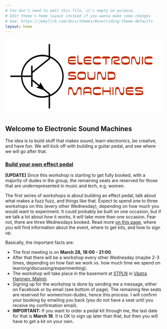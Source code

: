 ```yaml
---
# You don't need to edit this file, it's empty on purpose.
# Edit theme's home layout instead if you wanna make some changes
# See: https://jekyllrb.com/docs/themes/#overriding-theme-defaults
layout: home
---
```



<img src="electro.png" alt="alt text" width="whatever" height="whatever">


## Welcome to Electronic Sound Machines

The idea is to build stuff that makes sound, learn electronics, be creative, and have fun. We will kick off with building a guitar pedal, and see where we will go after that.

### [Build your own effect pedal](effectpedal)

**[UPDATE]**
Since this workshop is starting to get fully booked, with a majority of dudes in the group, the remaining seats are reserved for those that are underrepresented in music and tech, e.g. women. 

The first series of workshops is about building an effect pedal, talk about what makes a fuzz fuzz, and things like that. Expect to spend one to three workshops on this (every other Wednesday), depending on how much you would want to experiment. It could probably be built on one occasion, but if we talk a lot about _how_ it works, it will take more than one occasion. Fear not, there are three Wednesdays booked.
Read more [on this page](guitarpedal), where you will find information about the event, where to get kits, and how to sign up. 

Basically, the important facts are:
* The first meeting is on **March 28, 18:00 -  21:00**. 
* After that there will be a workshop every other Wednesday (maybe 2-3 times, depending on how fast we work vs. how much time we spend on learning/discussing/experimenting). 
* The workshop will take place in the basement at [STPLN](http://stpln.org) in [Västra Hamnen, Malmö](https://goo.gl/maps/Bw6hPB8zsJt).
* Signing up for the workshop is done by sending me a message, either on Facebook or by email (see bottom of page). The remaining few seats are reserved for women/non-dudes, hence this process. I will confirm your booking by emailing you back (you do not have a seat until you receive my confirmation email).
* **IMPORTANT:** If you want to order a pedal kit through me, the last date for that is **March 18**. It is OK to sign up later than that, but then you will have to get a kit on your own.
